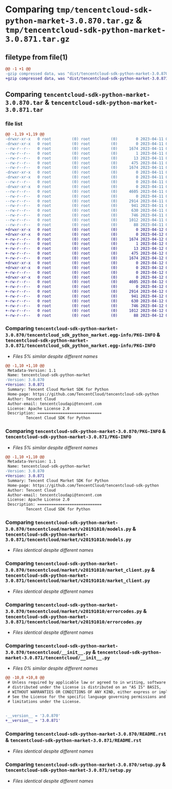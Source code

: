 # Comparing `tmp/tencentcloud-sdk-python-market-3.0.870.tar.gz` & `tmp/tencentcloud-sdk-python-market-3.0.871.tar.gz`

## filetype from file(1)

```diff
@@ -1 +1 @@
-gzip compressed data, was "dist/tencentcloud-sdk-python-market-3.0.870.tar", last modified: Tue Apr 11 03:42:41 2023, max compression
+gzip compressed data, was "dist/tencentcloud-sdk-python-market-3.0.871.tar", last modified: Wed Apr 12 00:29:33 2023, max compression
```

## Comparing `tencentcloud-sdk-python-market-3.0.870.tar` & `tencentcloud-sdk-python-market-3.0.871.tar`

### file list

```diff
@@ -1,19 +1,19 @@
-drwxr-xr-x   0 root         (0) root         (0)        0 2023-04-11 03:42:41.000000 tencentcloud-sdk-python-market-3.0.870/
-drwxr-xr-x   0 root         (0) root         (0)        0 2023-04-11 03:42:41.000000 tencentcloud-sdk-python-market-3.0.870/tencentcloud_sdk_python_market.egg-info/
--rw-r--r--   0 root         (0) root         (0)     1674 2023-04-11 03:42:41.000000 tencentcloud-sdk-python-market-3.0.870/tencentcloud_sdk_python_market.egg-info/PKG-INFO
--rw-r--r--   0 root         (0) root         (0)        1 2023-04-11 03:42:41.000000 tencentcloud-sdk-python-market-3.0.870/tencentcloud_sdk_python_market.egg-info/dependency_links.txt
--rw-r--r--   0 root         (0) root         (0)       13 2023-04-11 03:42:41.000000 tencentcloud-sdk-python-market-3.0.870/tencentcloud_sdk_python_market.egg-info/top_level.txt
--rw-r--r--   0 root         (0) root         (0)      475 2023-04-11 03:42:41.000000 tencentcloud-sdk-python-market-3.0.870/tencentcloud_sdk_python_market.egg-info/SOURCES.txt
--rw-r--r--   0 root         (0) root         (0)     1674 2023-04-11 03:42:41.000000 tencentcloud-sdk-python-market-3.0.870/PKG-INFO
-drwxr-xr-x   0 root         (0) root         (0)        0 2023-04-11 03:42:41.000000 tencentcloud-sdk-python-market-3.0.870/tencentcloud/
-drwxr-xr-x   0 root         (0) root         (0)        0 2023-04-11 03:42:41.000000 tencentcloud-sdk-python-market-3.0.870/tencentcloud/market/
--rw-r--r--   0 root         (0) root         (0)        0 2023-04-11 03:42:41.000000 tencentcloud-sdk-python-market-3.0.870/tencentcloud/market/__init__.py
-drwxr-xr-x   0 root         (0) root         (0)        0 2023-04-11 03:42:41.000000 tencentcloud-sdk-python-market-3.0.870/tencentcloud/market/v20191010/
--rw-r--r--   0 root         (0) root         (0)     4605 2023-04-11 03:42:41.000000 tencentcloud-sdk-python-market-3.0.870/tencentcloud/market/v20191010/models.py
--rw-r--r--   0 root         (0) root         (0)        0 2023-04-11 03:42:41.000000 tencentcloud-sdk-python-market-3.0.870/tencentcloud/market/v20191010/__init__.py
--rw-r--r--   0 root         (0) root         (0)     2914 2023-04-11 03:42:41.000000 tencentcloud-sdk-python-market-3.0.870/tencentcloud/market/v20191010/market_client.py
--rw-r--r--   0 root         (0) root         (0)      941 2023-04-11 03:42:41.000000 tencentcloud-sdk-python-market-3.0.870/tencentcloud/market/v20191010/errorcodes.py
--rw-r--r--   0 root         (0) root         (0)      630 2023-04-11 03:42:41.000000 tencentcloud-sdk-python-market-3.0.870/tencentcloud/__init__.py
--rw-r--r--   0 root         (0) root         (0)      746 2023-04-11 03:42:41.000000 tencentcloud-sdk-python-market-3.0.870/README.rst
--rw-r--r--   0 root         (0) root         (0)     1012 2023-04-11 03:42:41.000000 tencentcloud-sdk-python-market-3.0.870/setup.py
--rw-r--r--   0 root         (0) root         (0)       88 2023-04-11 03:42:41.000000 tencentcloud-sdk-python-market-3.0.870/setup.cfg
+drwxr-xr-x   0 root         (0) root         (0)        0 2023-04-12 00:29:33.000000 tencentcloud-sdk-python-market-3.0.871/
+drwxr-xr-x   0 root         (0) root         (0)        0 2023-04-12 00:29:33.000000 tencentcloud-sdk-python-market-3.0.871/tencentcloud_sdk_python_market.egg-info/
+-rw-r--r--   0 root         (0) root         (0)     1674 2023-04-12 00:29:33.000000 tencentcloud-sdk-python-market-3.0.871/tencentcloud_sdk_python_market.egg-info/PKG-INFO
+-rw-r--r--   0 root         (0) root         (0)        1 2023-04-12 00:29:33.000000 tencentcloud-sdk-python-market-3.0.871/tencentcloud_sdk_python_market.egg-info/dependency_links.txt
+-rw-r--r--   0 root         (0) root         (0)       13 2023-04-12 00:29:33.000000 tencentcloud-sdk-python-market-3.0.871/tencentcloud_sdk_python_market.egg-info/top_level.txt
+-rw-r--r--   0 root         (0) root         (0)      475 2023-04-12 00:29:33.000000 tencentcloud-sdk-python-market-3.0.871/tencentcloud_sdk_python_market.egg-info/SOURCES.txt
+-rw-r--r--   0 root         (0) root         (0)     1674 2023-04-12 00:29:33.000000 tencentcloud-sdk-python-market-3.0.871/PKG-INFO
+drwxr-xr-x   0 root         (0) root         (0)        0 2023-04-12 00:29:33.000000 tencentcloud-sdk-python-market-3.0.871/tencentcloud/
+drwxr-xr-x   0 root         (0) root         (0)        0 2023-04-12 00:29:33.000000 tencentcloud-sdk-python-market-3.0.871/tencentcloud/market/
+-rw-r--r--   0 root         (0) root         (0)        0 2023-04-12 00:29:33.000000 tencentcloud-sdk-python-market-3.0.871/tencentcloud/market/__init__.py
+drwxr-xr-x   0 root         (0) root         (0)        0 2023-04-12 00:29:33.000000 tencentcloud-sdk-python-market-3.0.871/tencentcloud/market/v20191010/
+-rw-r--r--   0 root         (0) root         (0)     4605 2023-04-12 00:29:33.000000 tencentcloud-sdk-python-market-3.0.871/tencentcloud/market/v20191010/models.py
+-rw-r--r--   0 root         (0) root         (0)        0 2023-04-12 00:29:33.000000 tencentcloud-sdk-python-market-3.0.871/tencentcloud/market/v20191010/__init__.py
+-rw-r--r--   0 root         (0) root         (0)     2914 2023-04-12 00:29:33.000000 tencentcloud-sdk-python-market-3.0.871/tencentcloud/market/v20191010/market_client.py
+-rw-r--r--   0 root         (0) root         (0)      941 2023-04-12 00:29:33.000000 tencentcloud-sdk-python-market-3.0.871/tencentcloud/market/v20191010/errorcodes.py
+-rw-r--r--   0 root         (0) root         (0)      630 2023-04-12 00:29:33.000000 tencentcloud-sdk-python-market-3.0.871/tencentcloud/__init__.py
+-rw-r--r--   0 root         (0) root         (0)      746 2023-04-12 00:29:33.000000 tencentcloud-sdk-python-market-3.0.871/README.rst
+-rw-r--r--   0 root         (0) root         (0)     1012 2023-04-12 00:29:33.000000 tencentcloud-sdk-python-market-3.0.871/setup.py
+-rw-r--r--   0 root         (0) root         (0)       88 2023-04-12 00:29:33.000000 tencentcloud-sdk-python-market-3.0.871/setup.cfg
```

### Comparing `tencentcloud-sdk-python-market-3.0.870/tencentcloud_sdk_python_market.egg-info/PKG-INFO` & `tencentcloud-sdk-python-market-3.0.871/tencentcloud_sdk_python_market.egg-info/PKG-INFO`

 * *Files 5% similar despite different names*

```diff
@@ -1,10 +1,10 @@
 Metadata-Version: 1.1
 Name: tencentcloud-sdk-python-market
-Version: 3.0.870
+Version: 3.0.871
 Summary: Tencent Cloud Market SDK for Python
 Home-page: https://github.com/TencentCloud/tencentcloud-sdk-python
 Author: Tencent Cloud
 Author-email: tencentcloudapi@tencent.com
 License: Apache License 2.0
 Description: ============================
         Tencent Cloud SDK for Python
```

### Comparing `tencentcloud-sdk-python-market-3.0.870/PKG-INFO` & `tencentcloud-sdk-python-market-3.0.871/PKG-INFO`

 * *Files 5% similar despite different names*

```diff
@@ -1,10 +1,10 @@
 Metadata-Version: 1.1
 Name: tencentcloud-sdk-python-market
-Version: 3.0.870
+Version: 3.0.871
 Summary: Tencent Cloud Market SDK for Python
 Home-page: https://github.com/TencentCloud/tencentcloud-sdk-python
 Author: Tencent Cloud
 Author-email: tencentcloudapi@tencent.com
 License: Apache License 2.0
 Description: ============================
         Tencent Cloud SDK for Python
```

### Comparing `tencentcloud-sdk-python-market-3.0.870/tencentcloud/market/v20191010/models.py` & `tencentcloud-sdk-python-market-3.0.871/tencentcloud/market/v20191010/models.py`

 * *Files identical despite different names*

### Comparing `tencentcloud-sdk-python-market-3.0.870/tencentcloud/market/v20191010/market_client.py` & `tencentcloud-sdk-python-market-3.0.871/tencentcloud/market/v20191010/market_client.py`

 * *Files identical despite different names*

### Comparing `tencentcloud-sdk-python-market-3.0.870/tencentcloud/market/v20191010/errorcodes.py` & `tencentcloud-sdk-python-market-3.0.871/tencentcloud/market/v20191010/errorcodes.py`

 * *Files identical despite different names*

### Comparing `tencentcloud-sdk-python-market-3.0.870/tencentcloud/__init__.py` & `tencentcloud-sdk-python-market-3.0.871/tencentcloud/__init__.py`

 * *Files 0% similar despite different names*

```diff
@@ -10,8 +10,8 @@
 # Unless required by applicable law or agreed to in writing, software
 # distributed under the License is distributed on an "AS IS" BASIS,
 # WITHOUT WARRANTIES OR CONDITIONS OF ANY KIND, either express or implied.
 # See the License for the specific language governing permissions and
 # limitations under the License.
 
 
-__version__ = '3.0.870'
+__version__ = '3.0.871'
```

### Comparing `tencentcloud-sdk-python-market-3.0.870/README.rst` & `tencentcloud-sdk-python-market-3.0.871/README.rst`

 * *Files identical despite different names*

### Comparing `tencentcloud-sdk-python-market-3.0.870/setup.py` & `tencentcloud-sdk-python-market-3.0.871/setup.py`

 * *Files identical despite different names*

